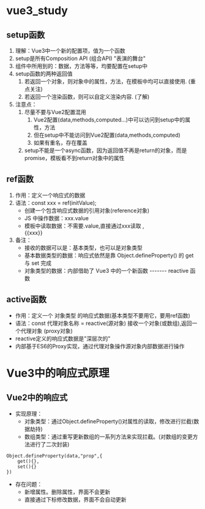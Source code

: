 # vue3_study
## setup函数
1. 理解：Vue3中一个新的配置项，值为一个函数
2. setup是所有Composition API (组合API) "表演的舞台"
3. 组件中所用到的：数据，方法等等，均要配置在setup中
4. setup函数的两种返回值
   1. 若返回一个对象，则对象中的属性，方法，在模板中均可以直接使用. (重点关注)
   2. 若返回一个渲染函数，则可以自定义渲染内容. (了解)
5. 注意点：
   1. 尽量不要与Vue2配置混用
      1. Vue2配置(data,methods,computed...)中可以访问到setup中的属性，方法
      2. 但在setup中不能访问到Vue2配置(data,methods,computed)
      3. 如果有重名，存在覆盖
   2. setup不能是一个async函数，因为返回值不再是return的对象，而是promise，模板看不到return对象中的属性

## ref函数
1. 作用：定义一个响应式的数据
2. 语法：const xxx = ref(initValue);
   - 创建一个包含响应式数据的引用对象(reference对象)
   - JS 中操作数据：xxx.value
   - 模板中读取数据：不需要.value,直接通过xxx读取 , <div>{{xxx}}</div>
3. 备注：
   - 接收的数据可以是：基本类型，也可以是对象类型
   - 基本数据类型的数据：响应式依然是靠 Object.defineProperty() 的 get 与 set 完成
   - 对象类型的数据：内部借助了 Vue3 中的一个新函数 ------- reactive 函数

## active函数
- 作用：定义一个 对象类型 的响应式数据(基本类型不要用它，要用ref函数)
- 语法：const 代理对象名称 = reactive(源对象) 接收一个对象(或数组),返回一个代理对象 (proxy对象)
- reactive定义的响应式数据是"深层次的"
- 内部基于ES6的Proxy实现，通过代理对象操作源对象内部数据进行操作

# Vue3中的响应式原理
## Vue2中的响应式
- 实现原理：
  - 对象类型：通过Object.defineProperty()对属性的读取，修改进行拦截(数据劫持)
  - 数组类型：通过重写更新数组的一系列方法来实现拦截。(对数组的变更方法进行了二次封装)
```text
Object.defineProperty(data,"prop",{
    get(){},
    set(){}
})
```
- 存在问题：
  - 新增属性。删除属性，界面不会更新
  - 直接通过下标修改数据，界面不会自动更新